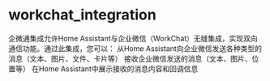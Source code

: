 # workchat_integration
企微通集成允许Home Assistant与企业微信（WorkChat）无缝集成，实现双向通信功能。通过此集成，您可以：  从Home Assistant向企业微信发送各种类型的消息（文本、图片、文件、卡片等）  接收企业微信发送的消息（文本、图片、位置等）  在Home Assistant中展示接收的消息内容和回调信息
